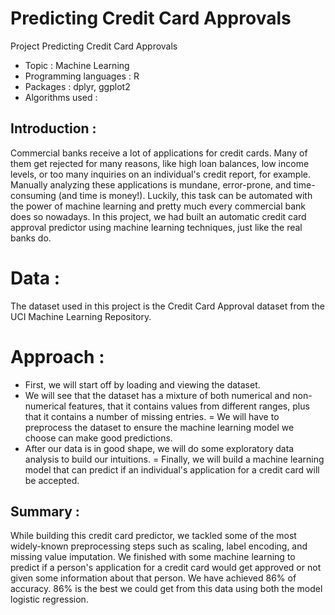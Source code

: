 # Predicting Credit Card Approvals
Project Predicting Credit Card Approvals

- Topic : Machine Learning
- Programming languages : R
- Packages : dplyr, ggplot2
- Algorithms used :


## Introduction  : 
Commercial banks receive a lot of applications for credit cards. Many of them get rejected for many reasons, like high loan balances, low income levels, or too many inquiries on an individual's credit report, for example. Manually analyzing these applications is mundane, error-prone, and time-consuming (and time is money!). Luckily, this task can be automated with the power of machine learning and pretty much every commercial bank does so nowadays. In this project, we had built an automatic credit card approval predictor using machine learning techniques, just like the real banks do.

# Data :
The dataset used in this project is the Credit Card Approval dataset from the UCI Machine Learning Repository.

# Approach :
- First, we will start off by loading and viewing the dataset.
- We will see that the dataset has a mixture of both numerical and non-numerical features, that it contains values from different ranges, plus that it contains a number of missing entries.
= We will have to preprocess the dataset to ensure the machine learning model we choose can make good predictions.
- After our data is in good shape, we will do some exploratory data analysis to build our intuitions.
= Finally, we will build a machine learning model that can predict if an individual's application for a credit card will be accepted.
 
## Summary :
While building this credit card predictor, we tackled some of the most widely-known preprocessing steps such as scaling, label encoding, and missing value imputation. We finished with some machine learning to predict if a person's application for a credit card would get approved or not given some information about that person. We have achieved 86% of accuracy. 86% is the best we could get from this data using both the model logistic regression.
